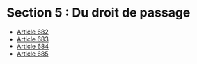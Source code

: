 # Section 5 : Du droit de passage

- [Article 682](article-682.md)
- [Article 683](article-683.md)
- [Article 684](article-684.md)
- [Article 685](article-685.md)
